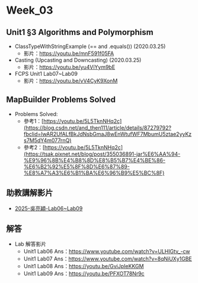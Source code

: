 # Week_03

## Unit1 §3 Algorithms and Polymorphism
   * ClassTypeWithStringExample (== and .equals()) (2020.03.25) 
      * 影片：https://youtu.be/mnF591f05FA
   * Casting (Upcasting and Downcasting) (2020.03.25)    
      * 影片：https://youtu.be/yu4ViYym9bE
   * FCPS Unit1 Lab07~Lab09
      * 影片：https://youtu.be/vV4CyK9XonM

## MapBuilder Problems Solved
 * Problems Solved:
    * 參考1：[https://youtu.be/5L5TknNHq2c](https://blog.csdn.net/and_then111/article/details/87279792?fbclid=IwAR2UfALfBkJdNsbGmaJ8wEnWtufWF7MbumU5ztae2yyKzs7M5dY4m077rnQ)
    * 參考2：[https://youtu.be/5L5TknNHq2c](https://tsak.pixnet.net/blog/post/355036891-jar%E6%AA%94-%E9%96%8B%E4%B8%8D%E8%B5%B7%E4%BE%86-%E6%B2%92%E5%8F%8D%E6%87%89-%E8%A7%A3%E6%B1%BA%E6%96%B9%E5%BC%8F)

## 助教講解影片
* [2025-吳亮穎-Lab06~Lab09](https://youtu.be/YbzRgrruzAo)
## 解答
  * Lab 解答影片
      * Unit1 Lab06 Ans：https://www.youtube.com/watch?v=ULHIGtv_-cw
      * Unit1 Lab07 Ans：https://www.youtube.com/watch?v=8qNiUXy1GBE
      * Unit1 Lab08 Ans：https://youtu.be/GviJpIeKKGM
      * Unit1 Lab09 Ans：https://youtu.be/PFXOT78Nr9c



